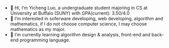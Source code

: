 - 👋 Hi, I’m Yicheng Luo, a undergraduate student majoring in CS at University at Buffalo (SUNY) with GPA(current): 3.50/4.0
- 👀 I’m interested in soferware developing, web developing, algorithm and mathematics, if I do not choose computer science, I may choose mathematics as my major.
- 🌱 I’m currently learning algorithm design & analysis, front-end and back-end programming language.
<!---
yluoc/yluoc is a ✨ special ✨ repository because its `README.md` (this file) appears on your GitHub profile.
You can click the Preview link to take a look at your changes.
--->
